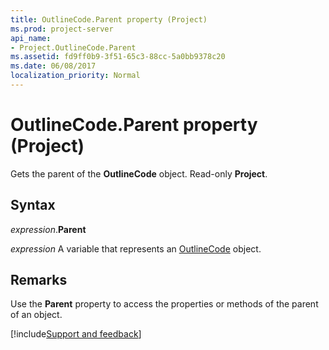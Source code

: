 ```yaml
---
title: OutlineCode.Parent property (Project)
ms.prod: project-server
api_name:
- Project.OutlineCode.Parent
ms.assetid: fd9ff0b9-3f51-65c3-88cc-5a0bb9378c20
ms.date: 06/08/2017
localization_priority: Normal
---
```



# OutlineCode.Parent property (Project)

Gets the parent of the  **OutlineCode** object. Read-only **Project**.


## Syntax

_expression_.**Parent**

_expression_ A variable that represents an [OutlineCode](./Project.OutlineCode.md) object.


## Remarks

Use the  **Parent** property to access the properties or methods of the parent of an object.

[!include[Support and feedback](~/includes/feedback-boilerplate.md)]